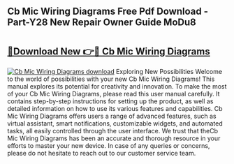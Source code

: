 ## Cb Mic Wiring Diagrams Free Pdf Download - Part-Y28 New Repair Owner Guide MoDu8

# <h2><a href="http://dfjirkt.blite.top/?on=Cb+Mic+Wiring+Diagrams">🔗Download New 👉🔴 Cb Mic Wiring Diagrams</a></h2>

[![Cb Mic Wiring Diagrams download](https://i.imgur.com/lujVjoI.png)](http://dfjirkt.blite.top/?on=Cb+Mic+Wiring+Diagrams)
Exploring New Possibilities Welcome to the world of possibilities with your new Cb Mic Wiring Diagrams! This manual explores its potential for creativity and innovation. To make the most of your Cb Mic Wiring Diagrams, please read this user manual carefully. It contains step-by-step instructions for setting up the product, as well as detailed information on how to use its various features and capabilities. Cb Mic Wiring Diagrams offers users a range of advanced features, such as virtual assistant, smart notifications, customizable widgets, and automated tasks, all easily controlled through the user interface. We trust that theCb Mic Wiring Diagrams has been an accurate and thorough resource in your efforts to master your new device. In case of any queries or concerns, please do not hesitate to reach out to our customer service team.
